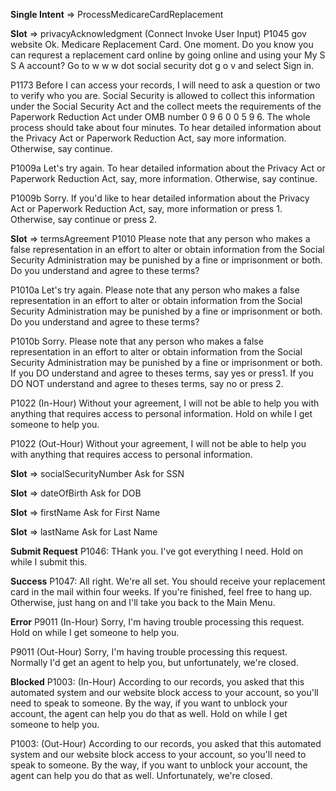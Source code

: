**Single Intent** => ProcessMedicareCardReplacement

**Slot** => privacyAcknowledgment
(Connect Invoke User Input)
P1045 gov website
Ok. Medicare Replacement Card. One moment. Do you know you can requrest a replacement card online by going online and using your My S S A account? Go to w w w dot social security dot g o v and select Sign in.

P1173
Before I can access your records, I will need to ask a question or two to verify who you are. Social Security is allowed to collect this information under the Social Security Act and the collect meets the requirements of the Paperwork Reduction Act under OMB number 0 9 6 0 0 5 9 6. The whole process should take about four minutes. To hear detailed information about the Privacy Act or Paperwork Reduction Act, say more information. Otherwise, say continue.

P1009a
Let's try again. To hear detailed information about the Privacy Act or Paperwork Reduction Act, say, more information. Otherwise, say continue.

P1009b
Sorry. If you'd like to hear detailed information about the Privacy Act or Paperwork Reduction Act, say, more information or press 1. Otherwise, say continue or press 2.

**Slot** => termsAgreement
P1010
Please note that any person who makes a false representation in an effort to alter or obtain information from the Social Security Administration may be punished by a fine or imprisonment or both. Do you understand and agree to these terms?

P1010a
Let's try again. Please note that any person who makes a false representation in an effort to alter or obtain information from the Social Security Administration may be punished by a fine or imprisonment or both. Do you understand and agree to these terms?

P1010b
Sorry. Please note that any person who makes a false representation in an effort to alter or obtain information from the Social Security Administration may be punished by a fine or imprisonment or both. If you DO understand and agree to theses terms, say yes or press1. If you DO NOT understand and agree to theses terms, say no or press 2.

P1022 (In-Hour)
Without your agreement, I will not be able to help you with anything that requires access to personal information. Hold on while I get someone to help you.

P1022 (Out-Hour)
Without your agreement, I will not be able to help you with anything that requires access to personal information.

**Slot** => socialSecurityNumber
Ask for SSN

**Slot** => dateOfBirth
Ask for DOB

**Slot** => firstName
Ask for First Name

**Slot** => lastName
Ask for Last Name

**Submit Request**
P1046: THank you. I've got everything I need. Hold on while I submit this.

**Success**
P1047:
All right. We're all set. You should receive your replacement card in the mail within four weeks. If you're finished, feel free to hang up. Otherwise, just hang on and I'll take you back to the Main Menu.

**Error**
P9011 (In-Hour)
Sorry, I'm having trouble processing this request. Hold on while I get someone to help you.

P9011 (Out-Hour)
Sorry, I'm having trouble processing this request. Normally I'd get an agent to help you, but unfortunately, we're closed.

**Blocked**
P1003: (In-Hour)
According to our records, you asked that this automated system and our website block access to your account, so you'll need to speak to someone. By the way, if you want to unblock your account, the agent can help you do that as well. Hold on while I get someone to help you.

P1003: (Out-Hour)
According to our records, you asked that this automated system and our website block access to your account, so you'll need to speak to someone. By the way, if you want to unblock your account, the agent can help you do that as well. Unfortunately, we're closed.

